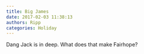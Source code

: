 ```yaml
---
title: Big James
date: 2017-02-03 11:38:13
authors: Ripp
categories: Holiday
---
```


 Dang Jack is in deep.
What does that make Fairhope?